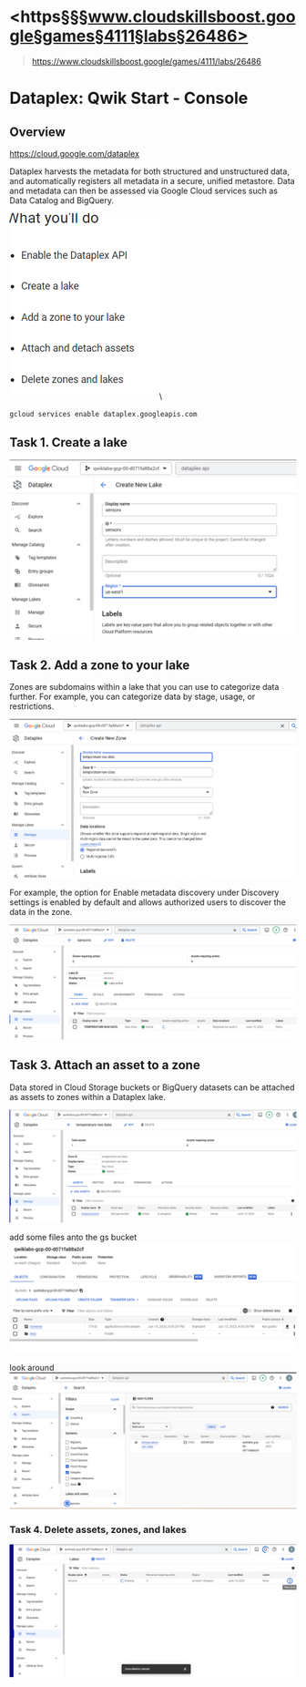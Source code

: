 # <https§§§www.cloudskillsboost.google§games§4111§labs§26486>
> <https://www.cloudskillsboost.google/games/4111/labs/26486>

# Dataplex: Qwik Start - Console

## Overview

https://cloud.google.com/dataplex

Dataplex harvests the metadata for both structured and unstructured data, and automatically registers all metadata in a secure, unified metastore. Data and metadata can then be assessed via Google Cloud services such as Data Catalog and BigQuery.

![](1686838589140.png)\

```bash
gcloud services enable dataplex.googleapis.com 
```

## Task 1. Create a lake

![](1686838734162.png)

## Task 2. Add a zone to your lake

 Zones are subdomains within a lake that you can use to categorize data further. For example, you can categorize data by stage, usage, or restrictions.

![](1686838989086.png)

 For example, the option for Enable metadata discovery under Discovery settings is enabled by default and allows authorized users to discover the data in the zone.

![](1686839166472.png)

## Task 3. Attach an asset to a zone

Data stored in Cloud Storage buckets or BigQuery datasets can be attached as assets to zones within a Dataplex lake.

![](1686839351644.png)

add some files anto the gs bucket
![](1686839491275.png)

look around
![](1686839600420.png)


### Task 4. Delete assets, zones, and lakes

![](1686839711182.png)